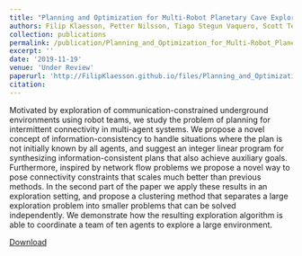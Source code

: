 ```yaml
---
title: "Planning and Optimization for Multi-Robot Planetary Cave Exploration under Intermittent Connectivity Constraints"
authors: Filip Klaesson, Petter Nilsson, Tiago Stegun Vaquero, Scott Tepsuporn, Aaron D. Ames and Richard M. Murray
collection: publications
permalink: /publication/Planning_and_Optimization_for_Multi-Robot_Planetary_Cave_Exploration_under_Intermittent_Connectivity_Constraints
excerpt: ''
date: '2019-11-19'
venue: 'Under Review'
paperurl: 'http://FilipKlaesson.github.io/files/Planning_and_Optimization_for_Multi-Robot_Planetary_Cave_Exploration_under_Intermittent_Connectivity_Constraints.pdf'
citation:
---
```


Motivated by exploration of communication-constrained underground environments using robot teams, we study the problem of planning for intermittent connectivity in multi-agent systems. We propose a novel concept of information-consistency to handle situations where the plan is not initially known by all agents, and suggest an integer linear program for synthesizing information-consistent plans that also achieve auxiliary goals. Furthermore, inspired by network flow problems we propose a novel way to pose connectivity constraints that scales much better than previous methods. In the second part of the paper we apply these results in an exploration setting, and propose a clustering method that separates a large exploration problem into smaller problems that can be solved independently. We demonstrate how the resulting exploration algorithm is able to coordinate a team of ten agents to explore a large environment.

[Download](http://FilipKlaesson.github.io/files/Planning_and_Optimization_for_Multi-Robot_Planetary_Cave_Exploration_under_Intermittent_Connectivity_Constraints.pdf)
